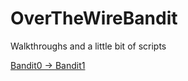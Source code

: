 # OverTheWireBandit
Walkthroughs and a little bit of scripts

[Bandit0 -> Bandit1](https://mayadevbe.me/posts/overthewire/bandit/level17/)
